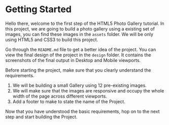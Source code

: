# Getting Started

Hello there, welcome to the first step of the HTML5 Photo Gallery tutorial. In this project, we are going to build a photo gallery using a existing set of images, you can find these images in the `assets` folder. We will be only using HTML5 and CSS3 to build this project.

Go through the `README.md` file to get a better idea of the project. You can view the final design of the project in the `design` folder. It contains the screenshots of the final output in Desktop and Mobile viewports.

Before starting the project, make sure that you clearly understand the requirements.

1. We will be building a small Gallery using 12 pre-existing images.
2. We will make sure that the images are responsive and occupy the whole width of the page across different viewports.
3. Add a footer to make to state the name of the Project.

Now that you have understood the basic requirements, hop on to the next step and start building the Project.
